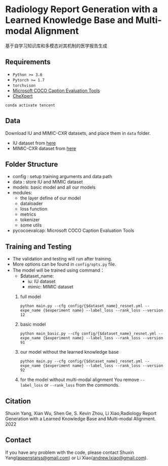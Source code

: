 # Radiology Report Generation with a Learned Knowledge Base and Multi-modal Alignment

基于自学习知识库和多模态对其机制的医学报告生成

## Requirements
- `Python >= 3.6`
- `Pytorch >= 1.7`
- `torchvison`
- [Microsoft COCO Caption Evaluation Tools](https://github.com/tylin/coco-caption)
- [CheXpert](https://github.com/stanfordmlgroup/chexpert-labeler)

`conda activate tencent`

## Data

Download IU and MIMIC-CXR datasets, and place them in `data` folder.

- IU dataset from [here](https://iuhealth.org/find-medical-services/x-rays)
- MIMIC-CXR dataset from [here](https://physionet.org/content/mimic-cxr-jpg/2.0.0/)
    
    
## Folder Structure
- config : setup training arguments and data path
- data : store IU and MIMIC dataset
- models: basic model and all our models
- modules: 
    - the layer define of our model 
    - dataloader
    - loss function
    - metrics
    - tokenizer
    - some utils
- pycocoevalcap: Microsoft COCO Caption Evaluation Tools

## Training and Testing
- The validation and testing will run after training.
- More options can be found in `config/opts.py` file.
- The model will be trained using command：
    - $dataset_name:
        - iu: IU dataset
        - mimic: MIMIC dataset
    1. full model
    
        ```
        python main.py --cfg config/{$dataset_name}_resnet.yml --expe_name {$experiment name} --label_loss --rank_loss --version 12
        ```
        
    2. basic model
    
        ```
        python main_basic.py --cfg config/{$dataset_name}_resnet.yml --expe_name {$experiment name} --label_loss --rank_loss --version 91
        ```
        
    3. our model without the learned knowledge base
    
        ```
        python main.py --cfg config/{$dataset_name}_resnet.yml --expe_name {$experiment name} --label_loss --rank_loss --version 92
        ```
        
    4. for the model without multi-modal alignment
        You remove `--label_loss` or `--rank_loss` from the commonds.

## Citation
Shuxin Yang, Xian Wu, Shen Ge, S. Kevin Zhou, Li Xiao,Radiology Report Generation with a Learned Knowledge Base and Multi-modal Alignment. 2022

## Contact
If you have any problem with the code, please contact Shuxin Yang(aspenstarss@gmail.com) or Li Xiao(andrew.lxiao@gmail.com).
